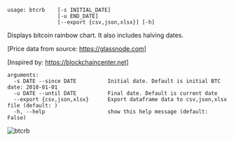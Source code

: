 ```
usage: btcrb    [-s INITIAL_DATE]
                [-u END_DATE]
                [--export {csv,json,xlsx}] [-h]
```

Displays bitcoin rainbow chart. It also includes halving dates.

[Price data from source: https://glassnode.com]

[Inspired by: https://blockchaincenter.net]

```
arguments:
  -s DATE --since DATE          Initial date. Default is initial BTC date: 2010-01-01
  -u DATE --until DATE          Final date. Default is current date
  --export {csv,json,xlsx}      Export dataframe data to csv,json,xlsx file (default: )
  -h, --help                    show this help message (default: False)
```

![btcrb](https://user-images.githubusercontent.com/46355364/154068553-f40e8a63-dd69-4508-a0f1-d91cfd5e6e9b.png)
